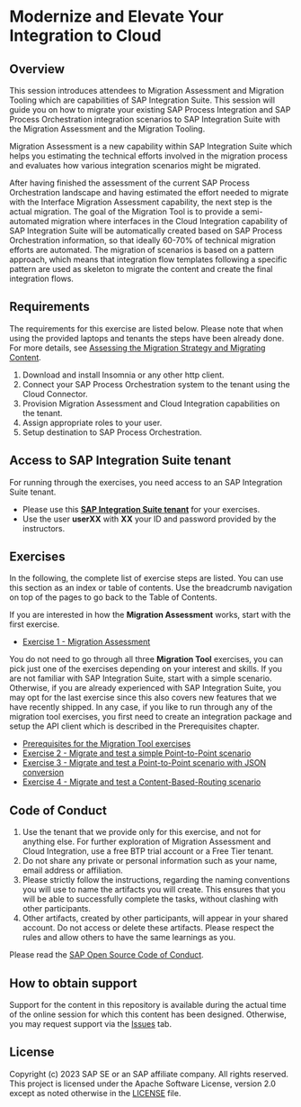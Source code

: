 <!-- [![REUSE status](https://api.reuse.software/badge/github.com/SAP-samples/teched2023-IN268)](https://api.reuse.software/info/github.com/SAP-samples/teched2023-IN268) -->

# Modernize and Elevate Your Integration to Cloud

<!--
## Description

This session will guide you on how to migrate your existing SAP Process Integration and SAP Process Orchestration scenarios to SAP Integration Suite with the Migration Assessment and the Migration Tooling.

Migration Assessment is a new capability within SAP Integration Suite which helps you estimating the technical efforts involved in the migration process and evaluates how various integration scenarios might be migrated. 

After having finished the assessment of the current SAP Process Orchestration landscape and having estimated the effort needed to migrate with the Interface Migration Assessment capability, the next step is the actual migration. The goal of the Migration Tool is to provide a semi-automated migration where interfaces in the Cloud Integration capability of SAP Integration Suite will be automatically created based on SAP Process Orchestration information, so that ideally 60-70% of technical migration efforts are automated. The migration of scenarios is based on a pattern approach, which means that integration flow templates following a specific pattern are used as skeleton to migrate the content and create the final integration flows.
-->

## Overview

This session introduces attendees to Migration Assessment and Migration Tooling which are capabilities of SAP Integration Suite. This session will guide you on how to migrate your existing SAP Process Integration and SAP Process Orchestration integration scenarios to SAP Integration Suite with the Migration Assessment and the Migration Tooling.

Migration Assessment is a new capability within SAP Integration Suite which helps you estimating the technical efforts involved in the migration process and evaluates how various integration scenarios might be migrated. 

After having finished the assessment of the current SAP Process Orchestration landscape and having estimated the effort needed to migrate with the Interface Migration Assessment capability, the next step is the actual migration. The goal of the Migration Tool is to provide a semi-automated migration where interfaces in the Cloud Integration capability of SAP Integration Suite will be automatically created based on SAP Process Orchestration information, so that ideally 60-70% of technical migration efforts are automated. The migration of scenarios is based on a pattern approach, which means that integration flow templates following a specific pattern are used as skeleton to migrate the content and create the final integration flows.

## Requirements

The requirements for this exercise are listed below. Please note that when using the provided laptops and tenants the steps have been already done. For more details, see [Assessing the Migration Strategy and Migrating Content](https://help.sap.com/docs/integration-suite/sap-integration-suite/assessing-migration-strategy-and-migrating-content).

1. Download and install Insomnia or any other http client.
2. Connect your SAP Process Orchestration system to the tenant using the Cloud Connector.
3. Provision Migration Assessment and Cloud Integration capabilities on the tenant.
4. Assign appropriate roles to your user.
5. Setup destination to SAP Process Orchestration.

## Access to SAP Integration Suite tenant

For running through the exercises, you need access to an SAP Integration Suite tenant.

- Please use this [**SAP Integration Suite tenant**](https://cpisuite-europe-03.integrationsuite.cfapps.eu20-001.hana.ondemand.com/shell/home) for your exercises.
- Use the user **userXX** with **XX** your ID and password provided by the instructors.

## Exercises

<!-- Provide the exercise content here directly in README.md using [markdown](https://guides.github.com/features/mastering-markdown/) and linking to the specific exercise pages, below is an example. -->

In the following, the complete list of exercise steps are listed. You can use this section as an index or table of contents. Use the breadcrumb navigation on top of the pages to go back to the Table of Contents.

If you are interested in how the **Migration Assessment** works, start with the first exercise.
- [Exercise 1 - Migration Assessment](exercises/ex1/)

You do not need to go through all three **Migration Tool** exercises, you can pick just one of the exercises depending on your interest and skills. If you are not familiar with SAP Integration Suite, start with a simple scenario. Otherwise, if you are already experienced with SAP Integration Suite, you may opt for the last exercise since this also covers new features that we have recently shipped. In any case, if you like to run through any of the migration tool exercises, you first need to create an integration package and setup the API client which is described in the Prerequisites chapter.

- [Prerequisites for the Migration Tool exercises](exercises/ex0/)
- [Exercise 2 - Migrate and test a simple Point-to-Point scenario](exercises/ex2/)
- [Exercise 3 - Migrate and test a Point-to-Point scenario with JSON conversion](exercises/ex3/)
- [Exercise 4 - Migrate and test a Content-Based-Routing scenario](exercises/ex4/)
  
<!-- **OR** Link to the Tutorial Navigator for example... 
Start the exercises [here](https://developers.sap.com/tutorials/abap-environment-trial-onboarding.html).
-->

<!--
**IMPORTANT**
Your repo must contain the .reuse and LICENSES folder and the License section below. DO NOT REMOVE the section or folders/files. Also, remove all unused template assets (images, folders, etc) from the exercises folder. 
-->

<!--
## Contributing
Please read the [CONTRIBUTING.md](./CONTRIBUTING.md) to understand the contribution guidelines.
-->

## Code of Conduct
1. Use the tenant that we provide only for this exercise, and not for anything else. For further exploration of Migration Assessment and Cloud Integration, use a free BTP trial account or a Free Tier tenant.
2. Do not share any private or personal information such as your name, email address or affiliation.
3. Please strictly follow the instructions, regarding the naming conventions you will use to name the artifacts you will create. This ensures that you will be able to successfully complete the tasks, without clashing with other participants.
4. Other artifacts, created by other participants, will appear in your shared account. Do not access or delete these artifacts. Please respect the rules and allow others to have the same learnings as you.

Please read the [SAP Open Source Code of Conduct](https://github.com/SAP-samples/.github/blob/main/CODE_OF_CONDUCT.md).

## How to obtain support
Support for the content in this repository is available during the actual time of the online session for which this content has been designed. Otherwise, you may request support via the [Issues](../../issues) tab.

## License
Copyright (c) 2023 SAP SE or an SAP affiliate company. All rights reserved. This project is licensed under the Apache Software License, version 2.0 except as noted otherwise in the [LICENSE](LICENSES/Apache-2.0.txt) file.
